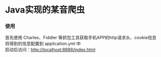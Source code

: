 # Java实现的某音爬虫
### 使用
首先使用 Charles、Fiddler 等抓包工具获取手机APP的http请求头、cookie信息  
将得到的信息配置到 application.yml 中  
启动后访问：[http://localhost:8888/index.html](http://localhost:8888/index.html)